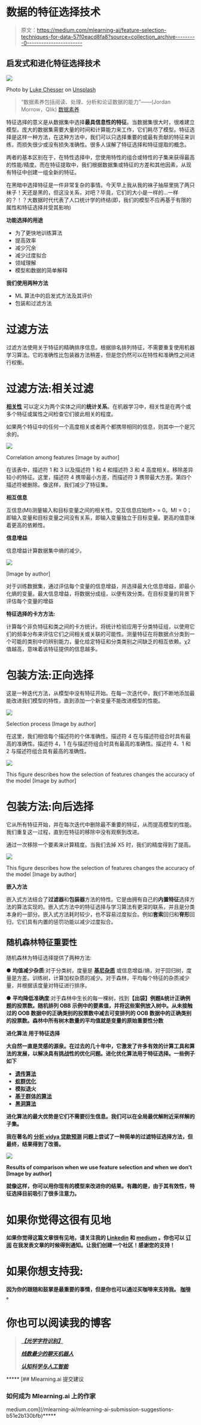 # 数据的特征选择技术

> 原文：<https://medium.com/mlearning-ai/feature-selection-techniques-for-data-57f0eacd8fa8?source=collection_archive---------0----------------------->

## 启发式和进化特征选择技术

![](img/d89c84e21198da29a1048befa6523d02.png)

Photo by [Luke Chesser](https://unsplash.com/@lukechesser?utm_source=medium&utm_medium=referral) on [Unsplash](https://unsplash.com?utm_source=medium&utm_medium=referral)

> “数据素养包括阅读、处理、分析和论证数据的能力”——(Jordan Morrow，Qlik) [数据素养](http://www.dataliteracynetwork.org/definitions.html)

特征选择的意义是从数据集中选择**最具信息性的特征**。当数据集很大时，很难建立模型。庞大的数据集需要大量的时间和计算能力来工作，它们耗尽了模型。特征选择是这样一种方法，在这种方法中，我们可以只选择重要的或最有贡献的特征来训练，而损失很少或没有损失准确性。很多人误解了特征选择和特征提取的概念。

两者的基本区别在于，在特性选择中，您使用特性的组合或特性的子集来获得最高的性能/精度。而在特征提取中，我们根据数据集或特征的方差和其他因素，从现有特征中创建一组全新的特征。

在黑暗中选择特征是一件非常复杂的事情。今天早上我从我的袜子抽屉里挑了两只袜子！天还是黑的，但这没关系，对吧？毕竟，它们的大小是一样的...一样的？！？大数据时代代表了人口统计学的终结(即，我们的模型不应再基于有限的属性和特征选择并受其影响)

**功能选择的用途**

*   为了更快地训练算法
*   提高效率
*   减少冗余
*   减少过度拟合
*   领域理解
*   模型和数据的简单解释

**我们使用两种方法**

*   ML 算法中的启发式方法及其评价
*   包装和过滤方法

# 过滤方法

过滤方法使用关于特征的精确排序信息。根据排名排列特征，不需要重复使用机器学习算法。它的准确性比包装器方法稍差，但是您仍然可以在特性和准确性之间进行权衡。

# 过滤方法:**相关过滤**

[**相关性**](https://en.wikipedia.org/wiki/Correlation) 可以定义为两个实体之间的**统计关系**。在机器学习中，相关性是在两个或多个特征或属性之间检查它们彼此相关的程度。

如果两个特征中的任何一个高度相关或者两个都携带相同的信息，则其中一个是冗余的。

![](img/f224b252b04a2fc19311f4c286b1a5f7.png)

Correlation among features [Image by author]

在该表中，描述符 1 和 3 以及描述符 1 和 4 和描述符 3 和 4 高度相关。移除差异较小的特征。这里，描述符 4 携带最小方差，而描述符 3 携带最大方差。第四个描述符被删除。像这样，我们减少了特征集。

**相互信息**

互信息(MI)测量输入和目标变量之间的相关性。交互信息应始终> = 0。MI = 0；即输入变量和目标变量之间没有关系，即输入变量独立于目标变量。更高的值意味着更高的依赖性。

**信息增益**

信息增益计算数据集中熵的减少。

![](img/daada9a5aea770a6a47301b7fbbb6062.png)

[Image by author]

对于训练数据集，通过评估每个变量的信息增益，并选择最大化信息增益，即最小化熵的变量。最大信息增益，将数据分成组，以便有效分类。在目标变量的背景下评估每个变量的增益

**特征选择的卡方方法:**

计算每个非负特征和类之间的卡方统计。将统计检验应用于分类特征组，以使用它们的频率分布来评估它们之间相关或关联的可能性。测量特征在将数据点分类到一个可能的类别中的辨别能力，量化给定特征和分类类别之间缺乏的相互依赖。χ2 值越高，意味着该特征提供的信息越多。

# **包装方法:正向选择**

这是一种迭代方法，从模型中没有特征开始。在每一次迭代中，我们不断地添加最能改进我们模型的特性，直到添加一个新变量不能改进模型的性能。

![](img/73250a2c0806dc5b2eb3ae82362b1811.png)

Selection process [Image by author]

在这里，我们相信每个描述符的个体准确性。描述符 4 在与描述符组合时具有最高的准确性。描述符 4，1 在与描述符组合时具有最高的准确性。描述符 4、1 和 2 与描述符组合具有最高的准确性。

![](img/e589a39417b7844a47c87fa75d505ec2.png)

This figure describes how the selection of features changes the accuracy of the model [Image by author]

# **包装方法:向后选择**

它从所有特征开始，并在每次迭代中删除最不重要的特征，从而提高模型的性能。我们重复这一过程，直到在特征的移除中没有观察到改进。

通过一次移除一个要素来计算精度。当我们去掉 X5 时，我们的精度得到了提高。

![](img/62cff0f88aa77b8d2f869a127ac58378.png)

This figure describes how the selection of features changes the accuracy of the model [Image by author]

**嵌入方法**

嵌入式方法结合了**过滤器**和**包装器**方法的特性。它是由拥有自己的**内置特征**选择方法的算法实现的。嵌入式方法中的特征选择与学习算法有更深的联系，并且是分类本身的一部分。嵌入式方法耗时较少，也不容易过度拟合。例如**套索**回归和**脊形**回归，它们具有内置的惩罚功能以减少过度拟合。

## **随机森林特征重要性**

随机森林为特征选择提供了两种方法:

● **均值减少杂质**:对于分类树，度量是 [**基尼杂质**](https://www.learndatasci.com/glossary/gini-impurity/#:~:text=Gini%20Impurity%20is%20a%20measurement,nodes%20to%20form%20the%20tree.) 或信息增益/熵，对于回归树，度量是方差。训练树，计算加权杂质的减少。对于森林，平均每个特征的杂质减少量，并根据该度量对特征进行排序。

● **平均降低准确度**:对于森林中生长的每一棵树，找到[](https://www.analyticsvidhya.com/blog/2020/12/out-of-bag-oob-score-in-the-random-forest-algorithm/)**【出袋】例题&统计正确例题的投票数。随机排列 OBB 示例中的要素值，并将这些案例放入树中。从未接触过的 OOB 数据中的正确类别的投票数中减去可变排列的 OOB 数据中的正确类别的投票数。森林中所有树木数量的平均值就是变量的原始重要性分数**

****进化算法** **用于特征选择****

**大自然一直是灵感的源泉。在过去的几十年中，它激发了许多有效的计算工具和算法的发展，以解决具有挑战性的优化问题。进化优化算法用于特征选择。一些例子如下**

*   **[**遗传算法**](https://ieeexplore.ieee.org/abstract/document/558650)**
*   **[**蚁群优化**](https://ieeexplore.ieee.org/abstract/document/4129846)**
*   **[](https://en.wikipedia.org/wiki/Simulated_annealing)**模拟退火****
*   ****[**基于群体的算法**](https://link.springer.com/article/10.1007/s12065-013-0102-2)****
*   ****[**黑洞算法**](https://www.sciencedirect.com/science/article/abs/pii/S0020025512005762)****

****进化算法的最大优势是它们不需要衍生信息。我们可以在全局最优解附近采样解的子集。****

****我在著名的 [**分析 vidya 贷款预测**](https://datahack.analyticsvidhya.com/contest/practice-problem-loan-prediction-iii/) 问题上尝试了一种简单的过滤特征选择方法，但最终，结果得到了改善。****

****![](img/befe9898214aab73872288a47e01f21f.png)****

****Results of comparison when we use feature selection and when we don’t [Image by author]****

****就像这样，你可以用你现有的模型来改进你的结果。有趣的是，由于其有效性，特征选择目前吸引了很多注意力。****

# ****如果你觉得这很有见地****

****如果你觉得这篇文章很有见地，请关注我的 [**Linkedin**](https://www.linkedin.com/in/chinmay-bhalerao-6b5284137/) 和 [**medium**](/@BH_Chinmay) 。你也可以 [**订阅**](/@BH_Chinmay) 在我发表文章的时候得到通知。让我们创建一个社区！感谢您的支持！****

# ****如果你想支持我:****

****因为你的跟随和鼓掌是最重要的事情，但是你也可以通过买咖啡来支持我。 [**咖啡**](https://www.buymeacoffee.com/chinmaybhalerao) **。******

# ****你也可以阅读我的博客****

> ****[***【光学字符识别】***](/mlearning-ai/ocr-the-incredible-reading-capability-of-machine-1bc120280ea9)****
> 
> ****[***线数最少的聊天机器人***](https://pub.towardsai.net/a-chatbot-with-the-least-number-of-lines-of-code-a42e3ba9d974)****
> 
> ****[](https://pub.towardsai.net/an-introduction-to-federated-learning-7bed7dfa34bd)****
> 
> *****[***认知科学与人工智能***](/3-minute-thoughts/to-understand-humans-better-cognitive-science-and-ai-40a709d3f891)*****

*****[](/mlearning-ai/mlearning-ai-submission-suggestions-b51e2b130bfb) [## Mlearning.ai 提交建议

### 如何成为 Mlearning.ai 上的作家

medium.com](/mlearning-ai/mlearning-ai-submission-suggestions-b51e2b130bfb)*****